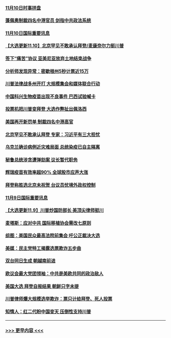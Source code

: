 #### [11月10日时事拼盘](../pages/prog202/a102983862.md?t=11110851) 
#### [蓬佩奥制裁四名中港官员 剑指中共政法系统](../pages/prog202/a102983729.md?t=11110851) 
#### [11月10日国际重要讯息](../pages/prog202/a102983522.md?t=11110851) 
#### [【大选更新11.10】北京罕见不敢承认拜登/麦康奈尔力挺川普](../pages/prog202/a102983124.md?t=11110851) 
#### [签下“痛苦”协议 亚美尼亚放弃土地结束战争](../pages/prog202/a102983433.md?t=11110851) 
#### [分析师发现异常：密歇根州5秒计票近15万](../pages/prog202/a102983400.md?t=11110851) 
#### [川普法律战多州开打 大规模集会和媒体联合行动](../pages/prog202/a102983365.md?t=11110851) 
#### [中国科兴生物疫苗出现不良事件 巴西试验喊卡](../pages/prog202/a102983355.md?t=11110851) 
#### [投票机把川普变拜登 大选作弊扯出佩洛西](../pages/prog202/a102983290.md?t=11110851) 
#### [美国再开新罚单 制裁四名中港高官](../pages/prog202/a102983276.md?t=11110851) 
#### [北京罕见不敢承认拜登 专家：习近平有三大担忧](../pages/prog202/a102983266.md?t=11110851) 
#### [乌克兰确诊病例近灾难局面 总统染疫已自主隔离](../pages/prog202/a102983253.md?t=11110851) 
#### [秘鲁总统涉贪遭弹劾案 议长暂代职务](../pages/prog202/a102983246.md?t=11110851) 
#### [辉瑞疫苗有效率超90%  全球股市应声大涨](../pages/prog202/a102983015.md?t=11110851) 
#### [拜登称胜选北京未祝贺 台议员忧境外政权控制](../pages/prog202/a102982864.md?t=11110851) 
#### [11月9日国际重要讯息](../pages/prog202/a102982689.md?t=11110851) 
#### [【大选更新11.9】川普炒国防部长 美顶尖律师挺川](../pages/prog202/a102982303.md?t=11110851) 
#### [麦塔斯：应对中共 国际移植协会需改七原则](../pages/prog202/a102982606.md?t=11110851) 
#### [组图：美国民众最高法院前集会 吁公正裁决大选](../pages/prog202/a102982576.md?t=11110851) 
#### [美媒：民主党特工揭露选票欺诈五步曲](../pages/prog202/a102982553.md?t=11110851) 
#### [双台同日生成 朝越南前进](../pages/prog202/a102982548.md?t=11110851) 
#### [欧议会最大党团领袖：中共是美欧共同的政治敌人](../pages/prog202/a102982552.md?t=11110851) 
#### [美国大选 拜登自报结果 朝鲜只字未提](../pages/prog202/a102982485.md?t=11110851) 
#### [川普律师爆大规模选举欺诈：票只计给拜登、死人投票](../pages/prog202/a102982490.md?t=11110851) 
#### [知情人：红二代盼中国变天 压倒性支持川普](../pages/prog202/a102982468.md?t=11110851) 

----
#### [ >>> 更早内容 <<< ](../indexes/prog202-earlier.md)
